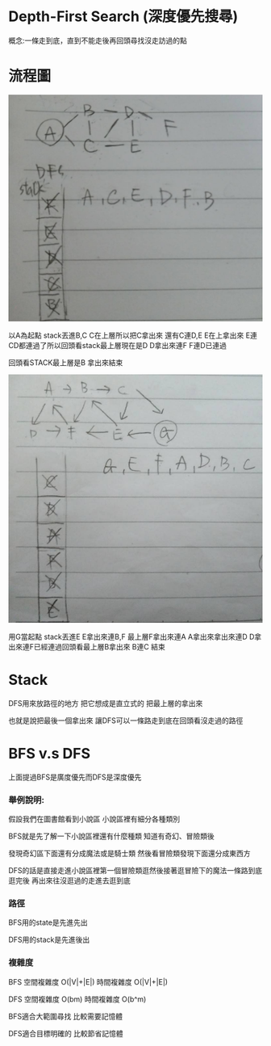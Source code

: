 # Depth-First Search (深度優先搜尋)

概念:一條走到底，直到不能走後再回頭尋找沒走訪過的點

# 流程圖

![DFS流程圖](https://github.com/wangweihsin/learning-note/blob/master/%E5%9C%96%E7%89%87/DFS%E6%B5%81%E7%A8%8B%E5%9C%961.jpg?raw=true)

以A為起點 stack丟進B,C C在上層所以把C拿出來 還有C連D,E E在上拿出來 E連CD都連過了所以回頭看stack最上層現在是D D拿出來連F F連D已連過

回頭看STACK最上層是B 拿出來結束

![DFS流程圖2](https://github.com/wangweihsin/learning-note/blob/master/%E5%9C%96%E7%89%87/DFS%E6%B5%81%E7%A8%8B%E5%9C%962.jpg?raw=true)

用G當起點 stack丟進E E拿出來連B,F 最上層F拿出來連A A拿出來拿出來連D D拿出來連F已經連過回頭看最上層B拿出來 B連C 結束

# Stack

DFS用來放路徑的地方 把它想成是直立式的 把最上層的拿出來

也就是說把最後一個拿出來 讓DFS可以一條路走到底在回頭看沒走過的路徑


# BFS v.s DFS

上面提過BFS是廣度優先而DFS是深度優先

### 舉例說明:

假設我們在圖書館看到小說區 小說區裡有細分各種類別

BFS就是先了解一下小說區裡還有什麼種類 知道有奇幻、冒險類後

發現奇幻區下面還有分成魔法或是騎士類 然後看冒險類發現下面還分成東西方

DFS的話是直接走進小說區裡第一個冒險類逛然後接著逛冒險下的魔法一條路到底逛完後 再出來往沒逛過的走進去逛到底

### 路徑

BFS用的state是先進先出

DFS用的stack是先進後出

### 複雜度

BFS 空間複雜度 O(|V|+|E|) 時間複雜度 O(|V|+|E|)

DFS 空間複雜度 O(bm) 時間複雜度 O(b^m)

BFS適合大範圍尋找 比較需要記憶體

DFS適合目標明確的 比較節省記憶體
